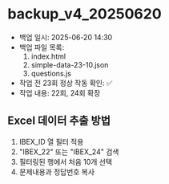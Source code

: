 # backup_v4_20250620

- 백업 일시: 2025-06-20 14:30
- 백업 파일 목록:
  1. index.html
  2. simple-data-23-10.json
  3. questions.js
- 작업 전 23회 정상 작동 확인: ✅
- 작업 내용: 22회, 24회 확장

## Excel 데이터 추출 방법
1. IBEX_ID 열 필터 적용
2. "IBEX_22" 또는 "IBEX_24" 검색
3. 필터링된 행에서 처음 10개 선택
4. 문제내용과 정답번호 복사 